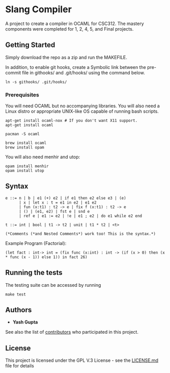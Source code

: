 # Slang Compiler

A project to create a compiler in OCAML for CSC312. The mastery components were completed for 1, 2, 4, 5, and Final projects.

## Getting Started

Simply download the repo as a zip and run the MAKEFILE.

In addition, to enable git hooks, create a Symbolic link between the pre-commit file in githooks/ and .git/hooks/ using the command below.

```
ln -s githooks/ .git/hooks/
```

### Prerequisites

You will need OCAML but no accompanying libraries. You will also need a Linux distro or appropriate UNIX-like OS capable of running bash scripts.

```
apt-get install ocaml-nox # If you don't want X11 support.
apt-get install ocaml

pacman -S ocaml

brew install ocaml
brew install opam
```
You will also need menhir and utop:
```
opam install menhir
opam install utop
```
## Syntax

```
e ::= n | b | e1 (+) e2 | if e1 then e2 else e3 | (e)
      | x | let x : t = e1 in e2 | e1 e2
      | fun (x:t1) : t2 -> e | fix f (x:t1) : t2 -> e
      | () | (e1, e2) | fst e | snd e
      | ref e | e1 := e2 | !e | e1 ; e2 | do e1 while e2 end

t ::= int | bool | t1 -> t2 | unit | t1 * t2 | <t>

(*Comments (*and Nested Comments*) work too! This is the syntax.*)
```
Example Program (Factorial):

```
(let fact : int-> int = (fix func (x:int) : int -> (if (x > 0) then (x * func (x - 1)) else 1)) in fact 26)
```
## Running the tests

The testing suite can be accessed by running

```
make test
```

## Authors

* **Yash Gupta**

See also the list of [contributors](https://github.com/yashdavisgupta/Slang/graphs/contributors) who participated in this project.

## License

This project is licensed under the GPL V.3 License - see the [LICENSE.md](LICENSE.md) file for details

